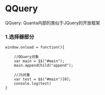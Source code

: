 # QQuery
QQuery: Quanta内部的类似于JQuery的开放框架

### 1.选择器部分
    window.onload = function(){
        
        //QQuery对象
    	var main = $$("#main");
    	main.appendChild("append");
    	
    	//JS对象
    	var test = $$("#main")[0];
    	console.log(test)
    }
